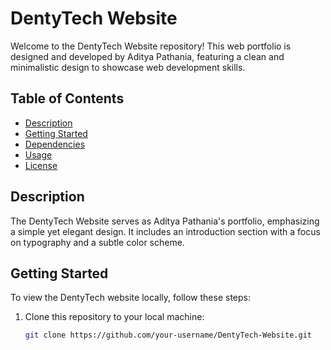# DentyTech Website

Welcome to the DentyTech Website repository! This web portfolio is designed and developed by Aditya Pathania, featuring a clean and minimalistic design to showcase web development skills.

## Table of Contents

- [Description](#description)
- [Getting Started](#getting-started)
- [Dependencies](#dependencies)
- [Usage](#usage)
- [License](#license)

## Description

The DentyTech Website serves as Aditya Pathania's portfolio, emphasizing a simple yet elegant design. It includes an introduction section with a focus on typography and a subtle color scheme.

## Getting Started

To view the DentyTech website locally, follow these steps:

1. Clone this repository to your local machine:

   ```bash
   git clone https://github.com/your-username/DentyTech-Website.git
